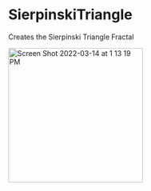 # SierpinskiTriangle
Creates the Sierpinski Triangle Fractal


<img width="269" alt="Screen Shot 2022-03-14 at 1 13 19 PM" src="https://user-images.githubusercontent.com/49887867/158225176-68dbc746-0ae4-404c-8c5c-5cd2870af422.png">
